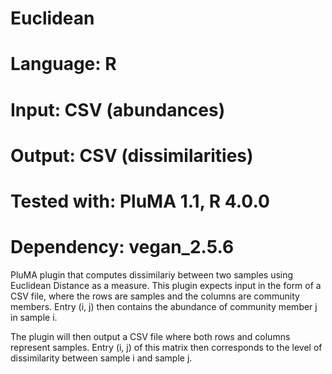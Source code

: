 # Euclidean
# Language: R
# Input: CSV (abundances)
# Output: CSV (dissimilarities)
# Tested with: PluMA 1.1, R 4.0.0
# Dependency: vegan_2.5.6

PluMA plugin that computes dissimilariy between two samples using Euclidean Distance as a measure.
This plugin expects input in the form of a CSV file, where the rows are samples and the columns are community members.
Entry (i, j) then contains the abundance of community member j in sample i.

The plugin will then output a CSV file where both rows and columns represent samples.
Entry (i, j) of this matrix then corresponds to the level of dissimilarity between sample i and sample j.

